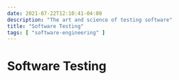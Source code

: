 ```yaml
---
date: 2021-07-22T12:10:41-04:00
description: "The art and science of testing software"
title: "Software Testing"
tags: [ "software-engineering" ]
---
```


# Software Testing

<!-- TODO: Test pyramid -->
